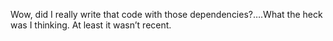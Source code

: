 <!--
id: 231052662
link: http://kevinisom.info/post/231052662/wow-did-i-really-write-that-code-with-those
slug: wow-did-i-really-write-that-code-with-those
date: Tue Nov 03 2009 09:14:15 GMT+1300 (NZDT)
raw: {"blog_name":"kevinisom","id":231052662,"post_url":"http://kevinisom.info/post/231052662/wow-did-i-really-write-that-code-with-those","slug":"wow-did-i-really-write-that-code-with-those","type":"text","date":"2009-11-02 20:14:15 GMT","timestamp":1257192855,"state":"published","format":"html","reblog_key":"SxzF4AgW","tags":[],"short_url":"http://tmblr.co/Zw68YyDnPLs","highlighted":[],"feed_item":"http://twitter.com/kev_nz/statuses/5371306453","from_feed_id":"650289","note_count":0,"title":null,"body":"<p>Wow, did I really write that code with those dependencies?&#8230;.What the heck was I thinking. At least it wasn&#8217;t recent.</p>"}
publish: 2009-11-03
tags: 
title: null
-->


Wow, did I really write that code with those dependencies?….What the
heck was I thinking. At least it wasn’t recent.


